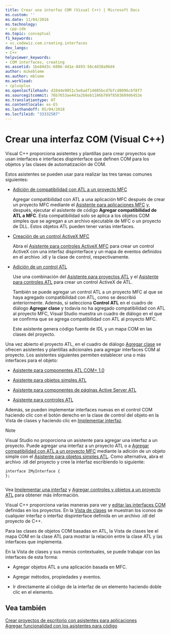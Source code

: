 ```yaml
---
title: Crear una interfaz COM (Visual C++) | Microsoft Docs
ms.custom: ''
ms.date: 11/04/2016
ms.technology:
- cpp-ide
ms.topic: conceptual
f1_keywords:
- vc.codewiz.com.creating.interfaces
dev_langs:
- C++
helpviewer_keywords:
- COM interfaces, creating
ms.assetid: 1be84d3c-6886-4d1e-8493-56c4d38a96d4
author: mikeblome
ms.author: mblome
ms.workload:
- cplusplus
ms.openlocfilehash: d2844e9051c5e6adf14085bcd7bfcd8096c6f8f7
ms.sourcegitcommit: 76b7653ae443a2b8eb1186b789f8503609d6453e
ms.translationtype: HT
ms.contentlocale: es-ES
ms.lasthandoff: 05/04/2018
ms.locfileid: "33332587"
---
```

# <a name="creating-a-com-interface-visual-c"></a>Crear una interfaz COM (Visual C++)
Visual C++ proporciona asistentes y plantillas para crear proyectos que usan interfaces e interfaces dispinterface que definen COM para los objetos y las clases de automatización de COM.  
  
 Estos asistentes se pueden usar para realizar las tres tareas comunes siguientes:  
  
-   [Adición de compatibilidad con ATL a un proyecto MFC](../mfc/reference/adding-atl-support-to-your-mfc-project.md)  
  
     Agregar compatibilidad con ATL a una aplicación MFC después de crear un proyecto MFC mediante el [Asistente para aplicaciones MFC](../mfc/reference/mfc-application-wizard.md) y, después, ejecutar el asistente de código **Agregar compatibilidad de ATL a MFC**. Esta compatibilidad solo se aplica a los objetos COM simples que se agregan a un archivo ejecutable de MFC o un proyecto de DLL. Estos objetos ATL pueden tener varias interfaces.  
  
-   [Creación de un control ActiveX MFC](../mfc/reference/creating-an-mfc-activex-control.md)  
  
     Abra el [Asistente para controles ActiveX MFC](../mfc/reference/mfc-activex-control-wizard.md) para crear un control ActiveX con una interfaz dispinterface y un mapa de eventos definidos en el archivo .idl y la clase de control, respectivamente.  
  
-   [Adición de un control ATL](../atl/reference/adding-an-atl-control.md)  
  
     Use una combinación del [Asistente para proyectos ATL](../atl/reference/atl-project-wizard.md) y el [Asistente para controles ATL](../atl/reference/atl-control-wizard.md) para crear un control ActiveX de ATL.  
  
     También se puede agregar un control ATL a un proyecto MFC al que se haya agregado compatibilidad con ATL, como se describió anteriormente. Además, si selecciona **Control ATL** en el cuadro de diálogo **Agregar clase** y todavía no ha agregado compatibilidad con ATL al proyecto MFC, Visual Studio muestra un cuadro de diálogo en el que se confirma que se agrega compatibilidad con ATL al proyecto MFC.  
  
     Este asistente genera código fuente de IDL y un mapa COM en las clases del proyecto.  
  
 Una vez abierto el proyecto ATL, en el cuadro de diálogo [Agregar clase](../ide/add-class-dialog-box.md) se ofrecen asistentes y plantillas adicionales para agregar interfaces COM al proyecto. Los asistentes siguientes permiten establecer una o más interfaces para el objeto:  
  
-   [Asistente para componentes ATL COM+ 1.0](../atl/reference/atl-com-plus-1-0-component-wizard.md)  
  
-   [Asistente para objetos simples ATL](../atl/reference/atl-simple-object-wizard.md)  
  
-   [Asistente para componentes de páginas Active Server ATL](../atl/reference/atl-active-server-page-component-wizard.md)  
  
-   [Asistente para controles ATL](../atl/reference/atl-control-wizard.md)  
  
 Además, se pueden implementar interfaces nuevas en el control COM haciendo clic con el botón derecho en la clase de control del objeto en la Vista de clases y haciendo clic en [Implementar interfaz](../ide/implement-interface-wizard.md).  
  
> [!NOTE]
>  Visual Studio no proporciona un asistente para agregar una interfaz a un proyecto. Puede agregar una interfaz a un proyecto ATL o a [Agregar compatibilidad con ATL a un proyecto MFC](../mfc/reference/adding-atl-support-to-your-mfc-project.md) mediante la adición de un objeto simple con el [Asistente para objetos simples ATL](../atl/reference/atl-simple-object-wizard.md). Como alternativa, abra el archivo .idl del proyecto y cree la interfaz escribiendo lo siguiente:  
  
```  
interface IMyInterface {  
};  
  
```  
  
 Vea [Implementar una interfaz](../ide/implementing-an-interface-visual-cpp.md) y [Agregar controles y objetos a un proyecto ATL](../atl/reference/adding-objects-and-controls-to-an-atl-project.md) para obtener más información.  
  
 Visual C++ proporciona varias maneras para ver y [editar las interfaces COM](../ide/editing-a-com-interface.md) definidas en los proyectos. En la [Vista de clases](http://msdn.microsoft.com/en-us/8d7430a9-3e33-454c-a9e1-a85e3d2db925) se muestran los iconos de cualquier interfaz o interfaz dispinterface definida en un archivo .idl del proyecto de C++.  
  
 Para las clases de objetos COM basadas en ATL, la Vista de clases lee el mapa COM en la clase ATL para mostrar la relación entre la clase ATL y las interfaces que implementa.  
  
 En la Vista de clases y sus menús contextuales, se puede trabajar con las interfaces de esta forma:  
  
-   Agregar objetos ATL a una aplicación basada en MFC.  
  
-   Agregar métodos, propiedades y eventos.  
  
-   Ir directamente al código de la interfaz de un elemento haciendo doble clic en el elemento.  
  
## <a name="see-also"></a>Vea también  
 [Crear proyectos de escritorio con asistentes para aplicaciones](../ide/creating-desktop-projects-by-using-application-wizards.md)   
 [Agregar funcionalidad con los asistentes para código](../ide/adding-functionality-with-code-wizards-cpp.md)